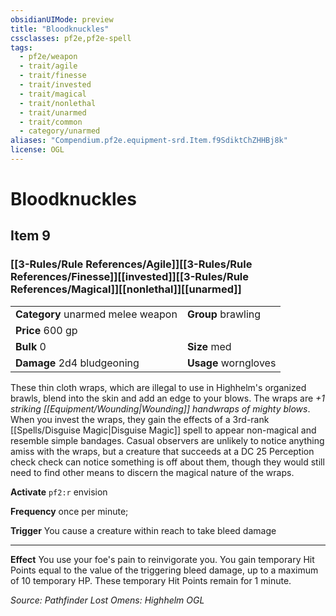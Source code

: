 ```yaml
---
obsidianUIMode: preview
title: "Bloodknuckles"
cssclasses: pf2e,pf2e-spell
tags:
  - pf2e/weapon
  - trait/agile
  - trait/finesse
  - trait/invested
  - trait/magical
  - trait/nonlethal
  - trait/unarmed
  - trait/common
  - category/unarmed
aliases: "Compendium.pf2e.equipment-srd.Item.f9SdiktChZHHBj8k"
license: OGL
---
```

# Bloodknuckles
## Item 9
### [[3-Rules/Rule References/Agile]][[3-Rules/Rule References/Finesse]][[invested]][[3-Rules/Rule References/Magical]][[nonlethal]][[unarmed]]

|  |  |
| -- | -- |
| **Category** unarmed melee weapon | **Group** brawling |
| **Price** 600 gp |  |
| **Bulk** 0 | **Size** med |
| **Damage** 2d4 bludgeoning  | **Usage** worngloves |



These thin cloth wraps, which are illegal to use in Highhelm's organized brawls, blend into the skin and add an edge to your blows. The wraps are _+1 striking [[Equipment/Wounding|Wounding]] handwraps of mighty blows_. When you invest the wraps, they gain the effects of a 3rd-rank [[Spells/Disguise Magic|Disguise Magic]] spell to appear non-magical and resemble simple bandages. Casual observers are unlikely to notice anything amiss with the wraps, but a creature that succeeds at a DC 25 Perception check check can notice something is off about them, though they would still need to find other means to discern the magical nature of the wraps.

**Activate** `pf2:r` envision

**Frequency** once per minute;

**Trigger** You cause a creature within reach to take bleed damage

* * *

**Effect** You use your foe's pain to reinvigorate you. You gain temporary Hit Points equal to the value of the triggering bleed damage, up to a maximum of 10 temporary HP. These temporary Hit Points remain for 1 minute.

*Source: Pathfinder Lost Omens: Highhelm*
*OGL*